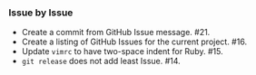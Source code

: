 ### Issue by Issue

 * Create a commit from GitHub Issue message. #21.
 * Create a listing of GitHub Issues for the current project. #16.
 * Update `vimrc` to have two-space indent for Ruby. #15.
 * `git release` does not add least Issue. #14.
